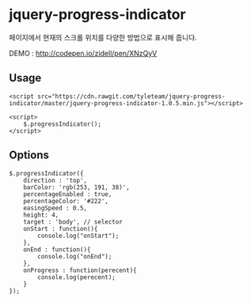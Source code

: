 # jquery-progress-indicator
페이지에서 현재의 스크롤 위치를 다양한 방법으로 표시해 줍니다.

DEMO : http://codepen.io/zidell/pen/XNzQyV

## Usage
```
<script src="https://cdn.rawgit.com/tyleteam/jquery-progress-indicator/master/jquery-progress-indicator-1.0.5.min.js"></script>

<script>
    $.progressIndicator();
</script>
```

## Options
```
$.progressIndicator({
    direction : 'top',
    barColor: 'rgb(253, 191, 38)',
    percentageEnabled : true,
    percentageColor: '#222',
    easingSpeed : 0.5,
    height: 4,
    target : 'body', // selector
    onStart : function(){
        console.log("onStart");
    },
    onEnd : function(){
        console.log("onEnd");
    },
    onProgress : function(perecent){
        console.log(perecent);
    }
});
```

